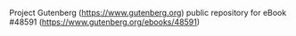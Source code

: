 Project Gutenberg (https://www.gutenberg.org) public repository for eBook #48591 (https://www.gutenberg.org/ebooks/48591)
